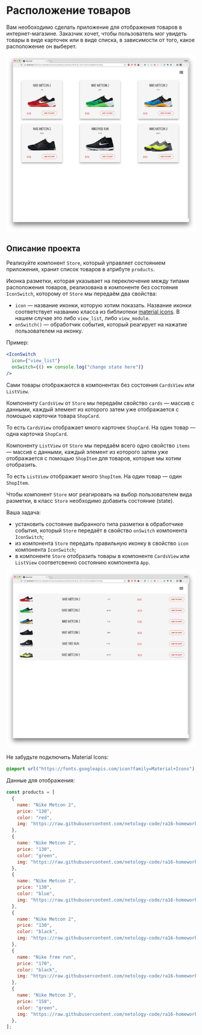 # Расположение товаров

Вам необоходимо сделать приложение для отображения товаров в интернет-магазине. Заказчик хочет, чтобы пользователь мог увидеть товары в виде карточек или в виде списка, в зависимости от того, какое расположение он выберет.

![cards view](./assets/card_view.png)

## Описание проекта

Реализуйте компонент `Store`, который управляет состоянием приложения, хранит список товаров в атрибуте `products`.

Иконка разметки, которая указывает на переключение между типами расположения товаров, реализована в компоненте без состояния `IconSwitch`, которому от `Store` мы передаём два свойства:

- `icon` — название иконки, которую хотим показать. Название иконки соответствует названию класса из библиотеки [material icons](https://material.io/icons/#ic_view_module). В нашем случае это либо `view_list`, либо `view_module`.
- `onSwitch()` — обработчик события, который реагирует на нажатие пользователем на иконку.

Пример:

```jsx
<IconSwitch
  icon={"view_list"}
  onSwitch={() => console.log("change state here")}
/>
```

Сами товары отображаются в компонентах без состояния `CardsView` или `ListView`.

Компоненту `CardsView` от `Store` мы передаём свойство `cards` — массив с данными, каждый элемент из которого затем уже отображается с помощью карточки товара `ShopCard`.

То есть `CardsView` отображает много карточек `ShopCard`. На один товар — одна карточка `ShopCard`.

Компоненту `ListView` от `Store` мы передаём всего одно свойство `items` — массив с данными, каждый элемент из которого затем уже отображается с помощью `ShopItem` для товаров, которые мы хотим отобразить.

То есть `ListView` отображает много `ShopItem`. На один товар — один `ShopItem`.

Чтобы компонент `Store` мог реагировать на выбор пользователем вида разметки, в класс `Store` необходимо добавить состояние (state).

Ваша задача:

- установить состояние выбранного типа разметки в обработчике события, который `Store` передаёт в свойство `onSwitch` компонента `IconSwitch`;
- из компонента `Store` передать правильную иконку в свойство `icon` компонента `IconSwitch`;
- в компоненте `Store` отобразить товары в компоненте `CardsView` или `ListView` соответсвенно состоянию компонента `App`.

![list_view](./assets/list_view.png)

Не забудьте подключить Material Icons:

```css
@import url("https://fonts.googleapis.com/icon?family=Material+Icons");
```

Данные для отображения:

```js
const products = [
  {
    name: "Nike Metcon 2",
    price: "130",
    color: "red",
    img: "https://raw.githubusercontent.com/netology-code/ra16-homeworks/master/events-state/layouts/img/1.jpg",
  },
  {
    name: "Nike Metcon 2",
    price: "130",
    color: "green",
    img: "https://raw.githubusercontent.com/netology-code/ra16-homeworks/master/events-state/layouts/img/2.jpg",
  },
  {
    name: "Nike Metcon 2",
    price: "130",
    color: "blue",
    img: "https://raw.githubusercontent.com/netology-code/ra16-homeworks/master/events-state/layouts/img/3.jpg",
  },
  {
    name: "Nike Metcon 2",
    price: "130",
    color: "black",
    img: "https://raw.githubusercontent.com/netology-code/ra16-homeworks/master/events-state/layouts/img/4.jpg",
  },
  {
    name: "Nike free run",
    price: "170",
    color: "black",
    img: "https://raw.githubusercontent.com/netology-code/ra16-homeworks/master/events-state/layouts/img/7.jpg",
  },
  {
    name: "Nike Metcon 3",
    price: "150",
    color: "green",
    img: "https://raw.githubusercontent.com/netology-code/ra16-homeworks/master/events-state/layouts/img/5.jpg",
  },
];
```
